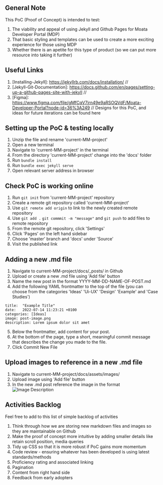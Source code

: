 ## General Note 

This PoC (Proof of Concept) is intended to test:
1. The viability and appeal of using Jekyll and Github Pages for Moata Developer Portal (MDP)
2. That basic styling and templates can be used to create a more exciting experience for those using MDP
3. Whether there is an apetite for this type of product (so we can put more resource into taking it further)

## Useful Links 

1. [Installing-Jekyll]: https://jekyllrb.com/docs/installation/ //
2. [Jekyll-Git-Documentation]: https://docs.github.com/en/pages/setting-up-a-github-pages-site-with-jekyll //
3. [Figma]: https://www.figma.com/file/gMfCqV7jrn49e9aRSOQVdF/Moata-Developer-Portal?node-id=36%3A249 // Designs for this PoC, and ideas for future iterations can be found here 

## Setting up the PoC & testing locally

1. Unzip the file and rename 'current-MM-project'
2. Open a new terminal 
3. Navigate to 'current-MM-project' in the terminal
4. From the directory 'current-MM-project' change into the 'docs' folder
5. Run `bundle install`
6. Run `bundle exec jekyll serve`
7. Open relevant server address in browser

## Check PoC is working online 

1. Run `git init` from 'current-MM-project' repository
2. Create a remote git repository called 'current-MM-project' 
3. Use `git remote add origin` to link to the newly created remote repository 
4. Use `git add .` `git commmit -m "message"` and `git push` to add files to remote repository 
5. From the remote git repository, click 'Settings'
6. Click 'Pages' on the left hand sidebar 
7. Choose 'master' branch and 'docs' under 'Source' 
8. Visit the published link

## Adding a new .md file 

1. Navigate to current-MM-project/docs/_posts/ in Github
2. Upload or create a new .md file using 'Add file' button 
3. Name the new post in the format YYYY-MM-DD-NAME-OF-POST.md
4. Add the following YAML frontmatter to the top of the file (you can choose from the categories 'Ideas' 'Ui-UX' 'Design' 'Example' and 'Case Studies')

```layout: post  
title:  "Example Title"  
date:   2022-07-14 11:23:21 +0100  
categories: [Ideas]  
image: post-image.png  
description: Lorem ipsum dolor sit amet
```

5. Below the frontmatter, add content for your post.
6. At the bottom of the page, type a short, meaningful commit message that describes the change you made to the file.
7. Click Commit New File

## Upload images to reference in a new .md file

1. Navigate to current-MM-project/docs/assets/images/
2. Upload image using 'Add file' button
3. In the new .md post reference the image in the format ![Image Description]({{site.baseurl}}/assets/images/async-py.png "Image Description")

## Activities Backlog 

Feel free to add to this list of simple backlog of activities 

1. Think through how we are storing new markdown files and images so they are maintainable on Github
2. Make the proof of concept more intuitive by adding smaller details like retain scroll position, media queries
3. Tidy up CSS so that it is more robust if PoC gains more momentum 
4. Code review - ensuring whatever has been developed is using latest standards/methods
5. Proficiency rating and associated linking
6. Pagination
7. Content from right hand side
8. Feedback from early adopters